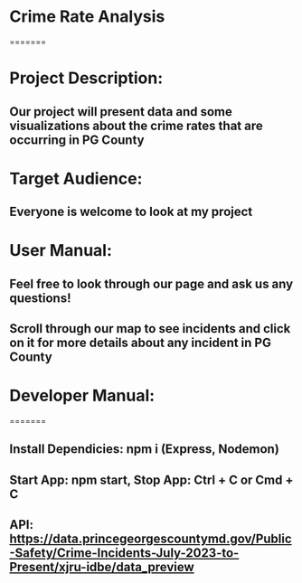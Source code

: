 # Crime Rate Analysis

=======
# Project Description:
## Our project will present data and some visualizations about the crime rates that are occurring in PG County

# Target Audience: 
## Everyone is welcome to look at my project 

# User Manual: 
## Feel free to look through our page and ask us any questions!
## Scroll through our map to see incidents and click on it for more details about any incident in PG County

# Developer Manual: 

=======
## Install Dependicies: npm i (Express, Nodemon)
## Start App: npm start, Stop App: Ctrl + C or Cmd + C
## API: https://data.princegeorgescountymd.gov/Public-Safety/Crime-Incidents-July-2023-to-Present/xjru-idbe/data_preview

